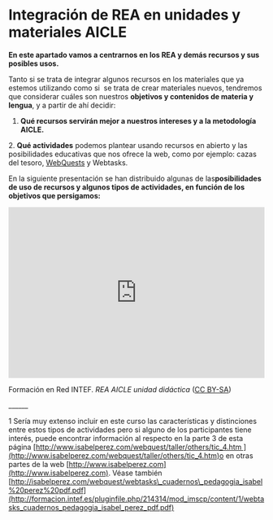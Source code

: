 # Integración de REA en unidades y materiales AICLE

**En este apartado vamos a centrarnos en los REA y demás recursos y sus posibles usos.**

Tanto si se trata de integrar algunos recursos en los materiales que ya estemos utilizando como si  se trata de crear materiales nuevos, tendremos que considerar cuáles son nuestros **objetivos y contenidos de materia y lengua**, y a partir de ahí decidir:

1. **Qué recursos servirán mejor a nuestros intereses y a la metodología AICLE.**

2. **Qué actividades** podemos plantear usando recursos en abierto y las posibilidades educativas que nos ofrece la web, como por ejemplo: cazas del tesoro, [WebQuests](http://zunal.com/tasks.php?w=205530) y Webtasks.

  
En la siguiente presentación se han distribuido algunas de las**posibilidades de uso de recursos y algunos tipos de actividades, en función de los objetivos que persigamos:**

<div style="width: 100%;"><div style="position: relative; padding-bottom: 66.66666666666666%; padding-top: 0; height: 0;"><iframe frameborder="0" width="1500" height="1000" style="position: absolute; top: 0; left: 0; width: 100%; height: 100%;" src="https://view.genial.ly/58245a23b6c0381f38fb1775" type="text/html" allowscriptaccess="always" allowfullscreen="true" scrolling="yes" allownetworking="all"></iframe> </div> </div>

Formación en Red INTEF. _REA AICLE unidad didáctica_ ([CC BY-SA](http://creativecommons.org/licenses/?lang=es "Creative Commons BY-SA"))

\_\_\_\_\_\_

1 Sería muy extenso incluir en este curso las características y distinciones entre estos tipos de actividades pero si alguno de los participantes tiene interés, puede encontrar información al respecto en la parte 3 de esta página [http://www.isabelperez.com/webquest/taller/others/tic_4.htm ](http://www.isabelperez.com/webquest/taller/others/tic_4.htm)o en otras partes de la web [http://www.isabelperez.com](http://www.isabelperez.com). Véase también [http://isabelperez.com/webquest/webtasks\_cuadernos\_pedagogia_isabel%20perez%20pdf.pdf](http://formacion.intef.es/pluginfile.php/214314/mod_imscp/content/1/webtasks_cuadernos_pedagogia_isabel_perez_pdf.pdf)
